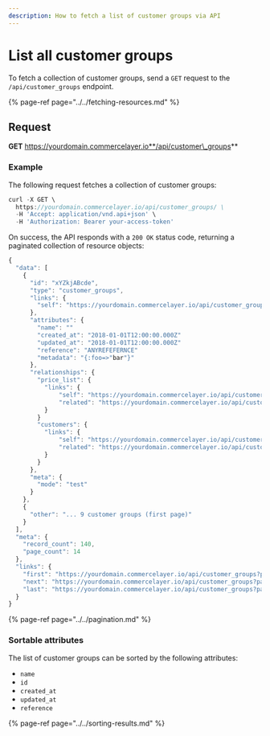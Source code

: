 ```yaml
---
description: How to fetch a list of customer groups via API
---
```


# List all customer groups

To fetch a collection of customer groups, send a `GET` request to the `/api/customer_groups` endpoint.

{% page-ref page="../../fetching-resources.md" %}

## Request

**GET** https://yourdomain.commercelayer.io**/api/customer\_groups**

### **Example**

The following request fetches a collection of customer groups:

```javascript
curl -X GET \
  https://yourdomain.commercelayer.io/api/customer_groups/ \
  -H 'Accept: application/vnd.api+json' \
  -H 'Authorization: Bearer your-access-token'
```

On success, the API responds with a `200 OK` status code, returning a paginated collection of resource objects:

```javascript
{
  "data": [
    {
      "id": "xYZkjABcde",
      "type": "customer_groups",
      "links": {
        "self": "https://yourdomain.commercelayer.io/api/customer_groups/xYZkjABcde"
      },
      "attributes": {
        "name": ""
        "created_at": "2018-01-01T12:00:00.000Z"
        "updated_at": "2018-01-01T12:00:00.000Z"
        "reference": "ANYREFEFERNCE"
        "metadata": "{:foo=>"bar"}"
      },
      "relationships": {
        "price_list": {
          "links": {
              "self": "https://yourdomain.commercelayer.io/api/customer_groups/xYZkjABcde/relationships/price_list",
              "related": "https://yourdomain.commercelayer.io/api/customer_groups/xYZkjABcde/price_list"
          }
        }
        "customers": {
          "links": {
              "self": "https://yourdomain.commercelayer.io/api/customer_groups/xYZkjABcde/relationships/customers",
              "related": "https://yourdomain.commercelayer.io/api/customer_groups/xYZkjABcde/customers"
          }
        }
      },
      "meta": {
        "mode": "test"
      }
    },
    {
      "other": "... 9 customer groups (first page)"
    }
  ],
  "meta": {
    "record_count": 140,
    "page_count": 14
  },
  "links": {
    "first": "https://yourdomain.commercelayer.io/api/customer_groups?page[number]=1&page[size]=10",
    "next": "https://yourdomain.commercelayer.io/api/customer_groups?page[number]=2&page[size]=10",
    "last": "https://yourdomain.commercelayer.io/api/customer_groups?page[number]=14&page[size]=10"
  }
}
```

{% page-ref page="../../pagination.md" %}

### Sortable attributes

The list of customer groups can be sorted by the following attributes:

* `name`
* `id`
* `created_at`
* `updated_at`
* `reference`

{% page-ref page="../../sorting-results.md" %}

